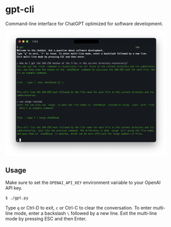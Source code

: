 # gpt-cli

Command-line interface for ChatGPT optimized for software development.

![screenshot](./screenshot.png)

## Usage

Make sure to set the `OPENAI_API_KEY` environment variable to your OpenAI API key.

```bash
$ ./gpt.py
```

Type `q` or Ctrl-D to exit, `c` or Ctrl-C to clear the conversation.
To enter multi-line mode, enter a backslash `\` followed by a new line. Exit the multi-line mode by pressing ESC and then Enter.
